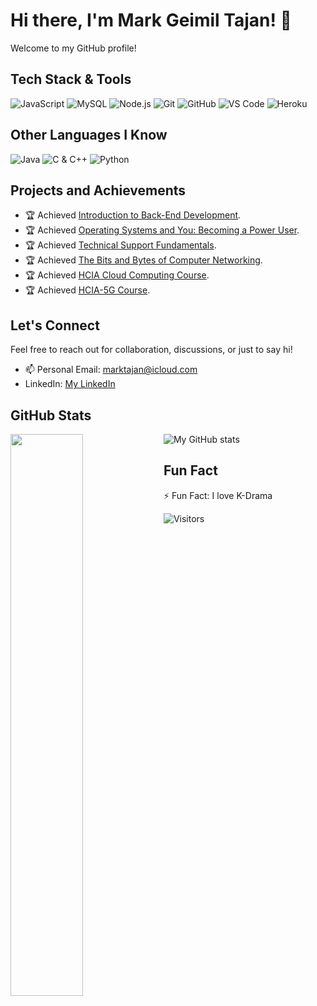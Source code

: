 # Hi there, I'm Mark Geimil Tajan! 👋

Welcome to my GitHub profile!

## Tech Stack & Tools

![JavaScript](https://img.shields.io/badge/-JavaScript-eed718?style=flat&logo=javascript&logoColor=ffffff)
![MySQL](https://img.shields.io/badge/-MySQL-F29111?style=flat&logo=mysql&logoColor=FFFFFF)
![Node.js](https://img.shields.io/badge/-Node.js-3C873A?style=flat&logo=Node.js&logoColor=white)
![Git](http://img.shields.io/badge/-Git-F1502F?style=flat&logo=git&logoColor=FFFFFF)
![GitHub](http://img.shields.io/badge/-Github-000000?style=flat&logo=github&logoColor=FFFFFF)
![VS Code](http://img.shields.io/badge/-VS%20Code-007ACC?style=flat&logo=visual%20studio%20code&logoColor=white)
![Heroku](http://img.shields.io/badge/-Heroku-430098?style=flat&logo=heroku&logoColor=white)

## Other Languages I Know

![Java](http://img.shields.io/badge/-Java-F89820?style=flat&logo=java&logoColor=white)
![C & C++](https://img.shields.io/badge/-C%20&%20C++-659ad2?style=flat&logo=c%2B%2B&logoColor=ffffff)
![Python](https://img.shields.io/badge/-Python-black?style=flat&logo=python&logoColor=white)

## Projects and Achievements

- 🏆 Achieved [Introduction to Back-End Development](https://www.coursera.org/account/accomplishments/certificate/6VSENEGL2MEY).
- 🏆 Achieved [Operating Systems and You: Becoming a Power User](https://www.coursera.org/account/accomplishments/certificate/WQ54WTBNTN2Z).
- 🏆 Achieved [Technical Support Fundamentals](https://www.coursera.org/account/accomplishments/verify/A9ZMCWPG4ZJN).
- 🏆 Achieved [The Bits and Bytes of Computer Networking](https://www.coursera.org/account/accomplishments/verify/9YTTQWM9QGQ8).
- 🏆 Achieved [HCIA Cloud Computing Course](https://ilearningx.huawei.com/portal/certificates/5ee054e226d94eabbe26c84f5de16ed5).
- 🏆 Achieved [HCIA-5G Course](https://ilearningx.huawei.com/portal/certificates/fda01c89973049b79037e2c2ffcb1896).

## Let's Connect

Feel free to reach out for collaboration, discussions, or just to say hi!

- 📫 Personal Email: marktajan@icloud.com
- LinkedIn: [My LinkedIn](https://www.linkedin.com/in/mhtajan/)

## GitHub Stats

<a href="https://github.com/mhtajan/github-readme-stats">
  <img align="left" width="48%" src="https://github-readme-stats.vercel.app/api/top-langs/?username=mhtajan&layout=compact&theme=tokyonight" />
</a>

![My GitHub stats](https://github-readme-stats.vercel.app/api?username=mhtajan&show_icons=true&count_private=true)

## Fun Fact

⚡ Fun Fact: I love K-Drama

![Visitors](https://api.visitorbadge.io/api/visitors?path=https%3A%2F%2Fgithub.com%2Fmhtajan%2Fmhtajan&label=Total%20views&countColor=%23263759)

<!--
You can also add any other sections that are relevant to your profile, such as your interests, hobbies, contributions, etc.
-->
